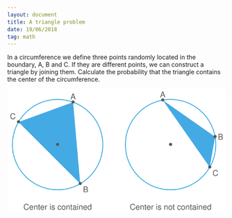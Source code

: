 ```yaml
---
layout: document
title: A triangle problem
date: 19/06/2018
tag: math
---
```


In a circumference we define three
points randomly located in the boundary, A, B and C. If they
are different points, we can construct a triangle by joining them. Calculate the probability that the triangle contains the center of the circumference.

![](/figures/circle.svg)
